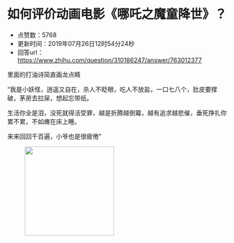# 如何评价动画电影《哪吒之魔童降世》？
- 点赞数：5768
- 更新时间：2019年07月26日12时54分24秒
- 回答url：https://www.zhihu.com/question/310186247/answer/763012377
<body>
 <p data-pid="GMoowYQC">里面的打油诗简直画龙点睛</p>
 <p data-pid="ZXBknQ2R">“我是小妖怪，逍遥又自在，杀人不眨眼，吃人不放盐，一口七八个，肚皮要撑破，茅房去拉屎，想起忘带纸。</p>
 <p data-pid="6HILa7Ck">生活你全是泪，没死就得活受罪，越是折腾越倒霉，越有追求越悲催，垂死挣扎你累不累，不如瘫在床上睡。</p>
 <p data-pid="kv1F5dzW">来来回回千百遍，小爷也是很疲倦” ​</p>
 <figure data-size="normal">
  <img src="https://pic1.zhimg.com/50/v2-abb3351f9688c2eec6b9d81e101b611e_720w.jpg?source=1940ef5c" data-rawwidth="205" data-rawheight="209" data-size="normal" data-original-token="v2-cd3498901b2b0bb42b971b19c463b8ba" data-default-watermark-src="https://picx.zhimg.com/50/v2-558ec0778ba52494b4f165d069f19d43_720w.jpg?source=1940ef5c" class="content_image" width="205">
 </figure>
 <p></p>
</body>